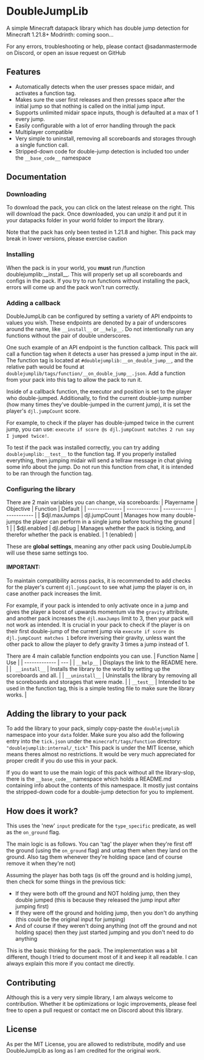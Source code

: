 # DoubleJumpLib
A simple Minecraft datapack library which has double jump detection for Minecraft 1.21.8+
Modrinth: coming soon...

For any errors, troubleshooting or help, please contact @sadanmastermode on Discord, or open an issue request on GitHub

## Features
 - Automatically detects when the user presses space midair, and activates a function tag.
 - Makes sure the user first releases and then presses space after the initial jump so that nothing is called on the initial jump input.
 - Supports unlimited midair space inputs, though is defaulted at a max of 1 every jump.
 - Easily configurable with a lot of error handling through the pack
 - Multiplayer compatible
 - Very simple to uninstall, removing all scoreboards and storages through a single function call.
 - Stripped-down code for double-jump detection is included too under the `__base_code__` namespace

## Documentation
### Downloading
To download the pack, you can click on the latest release on the right. This will download the pack. Once downloaded, you can unzip it and put it in your datapacks folder in your world folder to import the library.

Note that the pack has only been tested in 1.21.8 and higher. This pack may break in lower versions, please exercise caution

### Installing
When the pack is in your world, you **must** run /function doublejumplib:\_\_install\_\_. This will properly set up all scoreboards and configs in the pack.
If you try to run functions without installing the pack, errors will come up and the pack won't run correctly.

### Adding a callback
DoubleJumpLib can be configured by setting a variety of API endpoints to values you wish. These endpoints are denoted by a pair of underscores around the name, like `__install__` or `__help__`. Do not intentionally run any functions without the pair of double underscores.

One such example of an API endpoint is the function callback. This pack will call a function tag when it detects a user has pressed a jump input in the air. The function tag is located at `#doublejumplib:__on_double_jump__`, and the relative path would be found at `doublejumplib/tags/function/__on_double_jump__.json`. Add a function from your pack into this tag to allow the pack to run it.

Inside of a callback function, the executor and position is set to the player who double-jumped. Additionally, to find the current double-jump number (how many times they've double-jumped in the current jump), it is set the player's `djl.jumpCount` score.

For example, to check if the player has double-jumped twice in the current jump, you can use: `execute if score @s djl.jumpCount matches 2 run say I jumped twice!`.

To test if the pack was installed correctly, you can try adding `doublejumplib:__test__` to the function tag. If you properly installed everything, then jumping midair will send a tellraw message in chat giving some info about the jump. Do not run this function from chat, it is intended to be ran through the function tag.

### Configuring the library
There are 2 main variables you can change, via scoreboards:
|   Playername   |   Objective   |   Function   |   Default   |
| -------------- | ------------- | ------------ | ----------- |
| $djl.maxJumps  | djl.jumpCount | Manages how many double-jumps the player can perform in a single jump before touching the ground | 1 |
| $djl.enabled   | djl.debug     | Manages whether the pack is ticking, and therefor whether the pack is enabled.  | 1 (enabled) |

These are **global settings**, meaning any other pack using DoubleJumpLib will use these same settings too.
#### IMPORTANT:
To maintain compatibility across packs, it is recommended to add checks for the player's current `djl.jumpCount` to see what jump the player is on, in case another pack increases the limit. 

For example, if your pack is intended to only activate once in a jump and gives the player a boost of upwards momentum via the `gravity` attribute, and another pack increases the `djl.maxJumps` limit to 3, then your pack will not work as intended. It is crucial in your pack to check if the player is on their first double-jump of the current jump via `execute if score @s djl.jumpCount matches 1` before inversing their gravity, unless want the other pack to allow the player to defy gravity 3 times a jump instead of 1.

There are 4 main callable function endpoints you can use.
| Function Name | Use |
| ------------- | --- |
| `__help__` | Displays the link to the README here. |
| ` __install__` | Installs the library to the world by setting up the scoreboards and all. |
| `__uninstall__` | Uninstalls the library by removing all the scoreboards and storages that were made. |
| `__test__` | Intended to be used in the function tag, this is a simple testing file to make sure the library works. |

## Adding the library to your pack
To add the library to your pack, simply copy-paste the `doublejumplib` namespace into your `data` folder. Make sure you also add the following entry into the `tick.json` under the `minecraft/tags/function` directory: `"doublejumplib:internal/_tick"`
This pack is under the MIT license, which means theres almost no restrictions. It would be very much appreciated for proper credit if you do use this in your pack.

If you do want to use the main logic of this pack without all the library-slop, there is the `__base_code__` namespace which holds a README.md containing info about the contents of this namespace. It mostly just contains the stripped-down code for a double-jump detection for you to implement.

## How does it work?
This uses the 'new' `input` predicate for the `type_specific` predicate, as well as the `on_ground` flag.

The main logic is as follows. You can 'tag' the player when they're first off the ground (using the `on_ground` flag) and untag them when they land on the ground. Also tag them whenever they're holding space (and of course remove it when they're not)

Assuming the player has both tags (is off the ground and is holding jump), then check for some things in the previous tick:
 - If they were both off the ground and NOT holding jump, then they double jumped (this is because they released the jump input after jumping first)
 - If they were off the ground and holding jump, then you don't do anything (this could be the original input for jumping)
 - And of course if they weren't doing anything (not off the ground and not holding space) then they just started jumping and you don't need to do anything

This is the basic thinking for the pack. The implementation was a bit different, though I tried to document most of it and keep it all readable. I can always explain this more if you contact me directly.

## Contributing
Although this is a very very simple library, I am always welcome to contribution. Whether it be optimizations or logic improvements, please feel free to open a pull request or contact me on Discord about this library.

## License
As per the MIT License, you are allowed to redistribute, modify and use DoubleJumpLib as long as I am credited for the original work.
